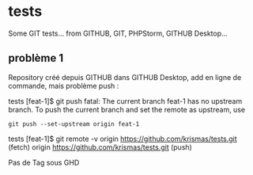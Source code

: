 # tests
Some GIT tests... from GITHUB, GIT, PHPStorm, GITHUB Desktop...

## problème 1

Repository créé depuis GITHUB dans GITHUB Desktop, add en ligne de commande, mais problème push :

tests [feat-1]$ git push
fatal: The current branch feat-1 has no upstream branch.
To push the current branch and set the remote as upstream, use

    git push --set-upstream origin feat-1

tests [feat-1]$ git remote -v
origin	https://github.com/krismas/tests.git (fetch)
origin	https://github.com/krismas/tests.git (push)


Pas de Tag sous GHD
